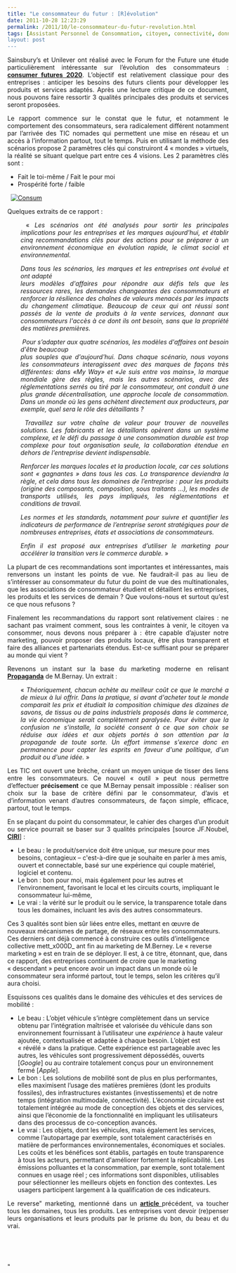 ```yaml
---
title: "Le consommateur du futur : [R]évolution"
date: 2011-10-28 12:23:29
permalink: /2011/10/le-consommateur-du-futur-revolution.html
tags: [Assistant Personnel de Consommation, citoyen, connectivité, données réelles, economie circulaire, économie du quaternaire, économie fonctionnalité, Efficacité énergétique, Energie, guide d'achat, holoptisme, internet, marketing individualisé, open innovation, open source, partage de données]
layout: post
---
```


<p style="text-align: justify">Sainsbury’s et Unilever ont réalisé avec le Forum for the Future une étude particulièrement intéressante sur l’évolution des consommateurs : <strong><a href="http://www.forumforthefuture.org/project/consumer-futures-2020/overview" target="_blank">consumer futures 2020</a></strong>. L’objectif est relativement classique pour des entreprises : anticiper les besoins des futurs clients pour développer les produits et services adaptés. Après une lecture critique de ce document, nous pouvons faire ressortir 3 qualités principales des produits et services seront proposées.</p> <p style="text-align: justify">Le rapport commence sur le constat que le futur, et notamment le comportement des consommateurs, sera radicalement différent notamment par l’arrivée des TIC nomades qui permettent une mise en réseau et un accès à l’information partout, tout le temps. Puis en utilisant la méthode des scénarios propose 2 paramètres clés qui construiront 4 « mondes » virtuels, la réalité se situant quelque part entre ces 4 visions. Les 2 paramètres clés sont :</p> <ul> <li>Fait le      toi-même / Fait le pour moi</li> <li>Prospérité forte / faible </li> </ul> <p>   <a href="https://gabrielplassat.github.io/transportsdufutur/.a/6a0120a66d2ad4970b01543677c736970c-pi"><img alt="Consum" class="asset  asset-image at-xid-6a0120a66d2ad4970b01543677c736970c" src="/.a/6a0120a66d2ad4970b01543677c736970c-500wi" style="margin-left: auto;margin-right: auto" title="Consum" /></a> </p>  <!--more-->   <p>Quelques extraits de ce rapport :</p> <p style="text-align: justify;padding-left: 30px"> « <em>Les</em><em> scénarios ont été analysés pour sortir les principales implications pour les entreprises et les marques aujourd'hui, et établir cinq recommandations clés pour des actions pour se préparer à un environnement économique en évolution rapide, le climat social et environnemental.</em></p> <p style="text-align: justify;padding-left: 30px"><em>Dans tous les scénarios, les marques et les entreprises ont évolué et ont adapté<br /> leurs modèles d'affaires pour répondre aux défis tels que les ressources rares, les demandes changeantes des consommateurs et renforcer la résilience des chaînes de valeurs menacés par les impacts du changement climatique. Beaucoup de ceux qui ont réussi sont passés de la vente de produits à la vente services, donnant aux consommateurs l'accès à ce dont ils ont besoin, sans que la propriété des matières premières.</em></p> <p style="text-align: justify;padding-left: 30px"><em> Pour s’adapter aux quatre scénarios,</em><em> les modèles d'affaires ont besoin d'être beaucoup<br /> plus souples que d'aujourd'hui. Dans chaque scénario, nous voyons les consommateurs interagissent avec des marques de façons très différentes: dans «My Way» et «Je suis entre vos mains», la marque mondiale gère des règles, mais les autres scénarios, avec des réglementations serrés ou tiré par le consommateur, ont conduit à une plus grande décentralisation, une approche locale de consommation. Dans un monde où les gens achètent directement aux producteurs, par exemple, quel sera le rôle des détaillants ? </em></p> <p style="text-align: justify;padding-left: 30px"><em> Travaillez sur votre</em><em> chaîne de valeur pour trouver de nouvelles solutions. Les fabricants et les détaillants opèrent dans un système complexe, et le défi du passage à une consommation durable est trop complexe pour tout organisation seule, la collaboration étendue en dehors de l’entreprise devient indispensable. </em></p> <p style="text-align: justify;padding-left: 30px"><em>Renforcer les marques locales et la production locale, car ces solutions sont « gagnantes » dans tous les cas. La transparence deviendra la règle, et cela dans tous les domaines de l’entreprise : pour les produits (origine des composants, composition, sous traitants …), les modes de transports utilisés, les pays impliqués, les réglementations et conditions de travail. </em></p> <p style="text-align: justify;padding-left: 30px"><em>Les normes et les standards, notamment pour suivre et quantifier les indicateurs de performance de l’entreprise seront stratégiques pour de nombreuses entreprises, états et associations de consommateurs.</em></p> <p style="text-align: justify;padding-left: 30px"><em>Enfin il est proposé aux entreprises d’utiliser le marketing pour accélérer la transition vers le commerce durable.</em> »</p> <p style="text-align: justify">La plupart de ces recommandations sont importantes et intéressantes, mais renversons un instant les points de vue. Ne faudrait-il pas au lieu de s’intéresser au consommateur du futur du point de vue des multinationales, que les associations de consommateur étudient et détaillent les entreprises, les produits et les services de demain ? Que voulons-nous et surtout qu’est ce que nous refusons ?</p> <p style="text-align: justify">Finalement les recommandations du rapport sont relativement claires : ne sachant pas vraiment comment, sous les contraintes à venir, le citoyen va consommer, nous devons nous préparer à : être capable d’ajuster notre marketing, pouvoir proposer des produits locaux, être plus transparent et faire des alliances et partenariats étendus. Est-ce suffisant pour se préparer au monde qui vient ?</p> <p style="text-align: justify">Revenons un instant sur la base du marketing moderne en relisant <strong><a href="http://www.editions-zones.fr/spip.php?page=lyberplayer&id_article=21">Propaganda</a></strong> de M.Bernay. Un extrait :</p> <p style="text-align: justify;padding-left: 30px">« <em>Théoriquement, chacun achète au meilleur coût ce que le marché a de mieux à lui offrir. Dans la pratique, si avant d'acheter tout le monde comparait les prix et étudiait la composition chimique des dizaines de savons, de tissus ou de pains industriels proposés dans le commerce, la vie économique serait complètement paralysée. Pour éviter que la confusion ne s'installe, la société consent à ce que son choix se réduise aux idées et aux objets portés à son attention par la propagande de toute sorte. Un effort immense s'exerce donc en permanence pour capter les esprits en faveur d'une politique, d'un produit ou d'une idée.</em> »</p> <p style="text-align: justify">Les TIC ont ouvert une brèche, créant un moyen unique de tisser des liens entre les consommateurs. Ce nouvel « outil » peut nous permettre d’effectuer <strong>précisement</strong> ce que M.Bernay pensait impossible : réaliser son choix sur la base de critère défini par le consommateur, d’avis et d’information venant d’autres consommateurs, de façon simple, efficace, partout, tout le temps.</p> <p style="text-align: justify">En se plaçant du point du consommateur, le cahier des charges d’un produit ou service pourrait se baser sur 3 qualités principales [source JF.Noubel, <strong><a href="http://iric.fr/wp/quest-ce-que-lintelligence-collective/">CIRI</a></strong>] :</p> <ul> <li>Le beau : le produit/service doit être unique, sur mesure pour mes besoins, contagieux – c'est-à-dire que je souhaite en parler à mes amis, ouvert et connectable, basé sur une expérience qui couple matériel, logiciel et contenu.</li> <li>Le bon : bon pour moi, mais également pour les autres et l’environnement, favorisant le local et les circuits courts, impliquant le consommateur lui-même,</li> <li>Le vrai : la vérité sur le produit ou le service, la transparence totale dans tous les domaines, incluant les avis des autres consommateurs.</li> </ul> <p>Ces 3 qualités sont bien sûr liées entre elles, mettant en œuvre de nouveaux mécanismes de partage, de réseaux entre les consommateurs. Ces derniers ont déjà commencé à construire ces outils d’intelligence collective mett_x000D_
ant fin au marketing de M.Berney. Le « reverse marketing » est en train de se déployer. Il est, à ce titre, étonnant, que, dans ce rapport, des entreprises continuent de croire que le marketing « descendant » peut encore avoir un impact dans un monde où le consommateur sera informé partout, tout le temps, selon les critères qu’il aura choisi.</p> <p>Esquissons ces qualités dans le domaine des véhicules et des services de mobilité :</p> <ul> <li>Le beau : L’objet      véhicule s’intègre complètement dans un service obtenu par l’intégration      maîtrisée et valorisée du véhicule dans son environnement fournissant à      l’utilisateur une <em>expérience</em> à      haute valeur ajoutée, contextualisée et adaptée à chaque besoin. L’objet      est « révélé » dans la pratique. Cette expérience est      partageable avec les autres, les véhicules sont progressivement      dépossédés, ouverts [<em>Google</em>] ou au contraire totalement conçus pour un      environnement fermé [<em>Apple</em>]. </li> <li>Le bon : Les solutions      de mobilité sont de plus en plus performantes, elles maximisent l’usage      des matières premières (dont les produits fossiles), des infrastructures existantes (investissements) et de notre temps (intégration multimodale, connectivité). L’économie circulaire      est totalement intégrée au mode de conception des objets et des services,      ainsi que l’économie de la fonctionnalité en impliquant les utilisateurs      dans des processus de co-conception avancés.</li> <li>Le vrai : Les objets,      dont les véhicules, mais également les services, comme l’autopartage par      exemple, sont totalement caractérisés en matière de performances      environnementales, économiques et sociales. Les coûts et les bénéfices      sont établis, partagés en toute transparence à tous les acteurs, permettant d'améliorer fortement la réplicabilité. Les      émissions polluantes et la consommation, par exemple, sont totalement      connues en usage réel ; ces informations sont disponibles,      utilisables pour sélectionner les meilleurs objets en fonction des      contextes. Les usagers participent largement à la qualification de ces      indicateurs. </li> </ul> <p style="text-align: justify">Le reverse" marketing, mentionné dans un <a href="https://gabrielplassat.github.io/transportsdufutur/2011/08/le-reverse-marketing-utilisant-le-tsunami-des-donnees-le-consommateur-reprend-la-main-quelles-conseq.html"" target=""_blank""><strong>article </strong></a>précédent, va toucher tous les domaines, tous les produits. Les entreprises vont devoir (re)penser leurs organisations et leurs produits par le prisme du bon, du beau et du vrai.</p> <p style=""text-align: justify""> </p> <ul> </ul> <p> </p>"
